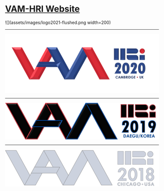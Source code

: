 # [VAM-HRI Website](https://vam-hri.github.io/)

![](assets/images/logo2021-flushed.png width=200)

----

![](previous/2020/assets/images/vamhri2020-logo.png)

----

![](previous/2019/files/images/logo-hover.png)

----

![](previous/2018/files/images/logo_bw.png)
